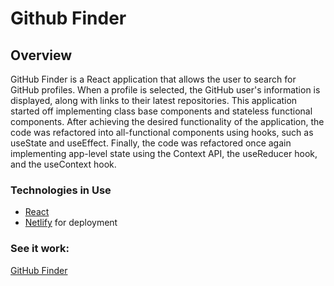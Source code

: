 

# Github Finder

## Overview

GitHub Finder is a React application that allows the user to search for GitHub profiles. When a profile is selected, the GitHub user's information is displayed, along with links to their latest repositories. This application started off implementing class base components and stateless functional components. After achieving the desired functionality of the application, the code was refactored into all-functional components using hooks, such as useState and useEffect. Finally, the code was refactored once again implementing app-level state using the Context API, the useReducer hook, and the useContext hook.

### Technologies in Use

- [React](https://reactjs.org/)
- [Netlify](https://www.netlify.com/) for deployment

### See it work:

[GitHub Finder](https://githubfinder86753090210.netlify.app/)
